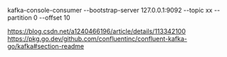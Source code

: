 kafka-console-consumer --bootstrap-server 127.0.0.1:9092 --topic xx --partition 0 --offset 10

https://blog.csdn.net/a1240466196/article/details/113342100
https://pkg.go.dev/github.com/confluentinc/confluent-kafka-go/kafka#section-readme
